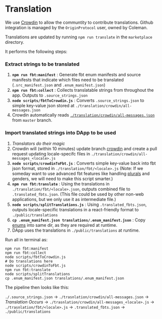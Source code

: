 # Translation

We use [Crowdin](https://crowdin.com/project/originprotocol) to allow the communtity to contribute translations. Github integration is managed by the `OriginProtocol` user, owned by Coleman.

Translations are updated by running `npm run translate` in the `marketplace` directory.

It performs the following steps:

### Extract strings to be translated

1. **`npm run fbt:manifest`** : Generate fbt enum manifests and source manifests that indicate which files need to be translated (`.src_manifest.json` and `.enum_manifest.json`)
1. **`npm run fbt:collect`** : Collects translatable strings from throughout the app. Outputs to `.source_strings.json`
1. **`node scripts/fbtToCrowdin.js`** : Converts `.source_strings.json` to simple key-value json stored at `./translation/crowdin/all-messages.json`
1. Crowdin automatically reads [`./translation/crowdin/all-messages.json`](https://github.com/OriginProtocol/origin/blob/master/dapps/marketplace/translation/crowdin/all-messages.json) from `master` branch. 

### Import translated strings into DApp to be used
1. _Translators do their magic_
1. Crowdin will (within 10 minutes) update branch [crowdin](https://github.com/OriginProtocol/origin/tree/crowdin) and create a pull request updating locale-specifc files in `./translation/crowdin/all-messages_<locale>.js`
1. **`node scripts/crowdinToFbt.js`** : Converts simple key-value back into fbt json format, stored in `./translation/fbt/<locale>.js` (Note: If we someday want to use advanced fbt features like handling [plurals](https://facebookincubator.github.io/fbt/docs/plurals) and genders, we will need to make this script smarter.)
1. **`npm run fbt:translate`** : Using the translations in `./translation/fbt/<locale>.json`, outputs combined file to `.translated_fbts.json`. (This file could be used by other non-web applications, but we only use it as intermediate file.)
1. **`node scripts/splitTranslations.js`** : Using `.translated_fbts.json`, outputs locale-specific translations in a react-friendly format to `./public/translations`
1. **`cp .enum_manifest.json translations/.enum_manifest.json`** : Copy [enums](https://facebookincubator.github.io/fbt/docs/enums#shared-enums) into same dir, as they are required at runtime.
1. DApp uses the translations in `./public/translations` at runtime.

Run all in terminal as:

    npm run fbt:manifest
    npm run fbt:collect
    node scripts/fbtToCrowdin.js
    # Do translations here
    node scripts/crowdinToFbt.js
    npm run fbt:translate
    node scripts/splitTranslations
    cp .enum_manifest.json translations/.enum_manifest.json


The pipeline then looks like this:

`./.source_strings.json` → `./trasnlation/crowdin/all-messages.json` → _Translation Occurs_ → `./trasnlation/crowdin/all-messages_<locale>.js` → `./trasnlation/fbt/<locale>.js` → `.translated_fbts.json` → `./public/translations`
